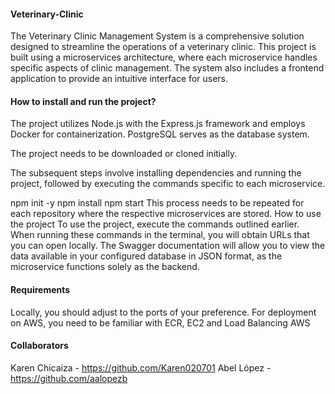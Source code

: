 #### Veterinary-Clinic
The Veterinary Clinic Management System is a comprehensive solution designed to streamline the operations of a veterinary clinic. This project is built using a microservices architecture, where each microservice handles specific aspects of clinic management. The system also includes a frontend application to provide an intuitive interface for users.

#### How to install and run the project?
The project utilizes Node.js with the Express.js framework and employs Docker for containerization. PostgreSQL serves as the database system.

The project needs to be downloaded or cloned initially.

The subsequent steps involve installing dependencies and running the project, followed by executing the commands specific to each microservice.

npm init -y
npm install
npm start
This process needs to be repeated for each repository where the respective microservices are stored.
How to use the project
To use the project, execute the commands outlined earlier. When running these commands in the terminal, you will obtain URLs that you can open locally. The Swagger documentation will allow you to view the data available in your configured database in JSON format, as the microservice functions solely as the backend.

#### Requirements
Locally, you should adjust to the ports of your preference.
For deployment on AWS, you need to be familiar with ECR, EC2 and Load Balancing AWS

#### Collaborators
Karen Chicaiza - https://github.com/Karen020701 Abel López - https://github.com/aalopezb
